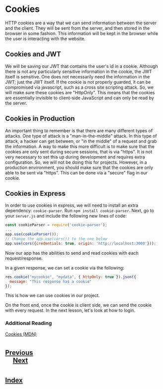 #   Cookies
HTTP cookies are a way that we can send information between the server and the client. They will be sent from the server, and then stored in the browser in some fashion. This information will be kept in the browser while the user is interacting with the website.

## Cookies and JWT
We will be saving our JWT that contains the user's id in a cookie. Although there is not any particularly sensitive information in the cookie, the JWT itself is sensitive. One does not necessarily need the information in the JWT; just the JWT itself. If the cookie is not properly guarded, it can be compromised via javascript, such as a cross site scripting attack. So, we will make sure these cookies are "HttpOnly". This means that the cookies are essentially invisible to client-side JavaScript and can only be read by the server.

## Cookies in Production
An important thing to remember is that there are many different types of attacks. One type of attack is a "man-in-the-middle" attack. In this type of attack, a hacker can get between, or "in the middle" of a request and grab the information. A way to make this more difficult is to make sure that the cookies are only sent during secure sessions, that is via "https". It is not very necessary to set this up during development and requires extra configuration. So, we will not be doing this for projects. However, in a production environment, you should make sure that the cookies are only able to be sent via "https". This can be done via a "secure" flag in our cookie.

## Cookies in Express
In order to use cookies in express, we will need to install an extra dependency: `cookie-parser`. Run `npm install cookie-parser`. Next, go to your `server.js` and include the following new lines of code:
```js
const cookieParser = require('cookie-parser');
...
app.use(cookieParser());
// Change the app.use(cors()) to the one below
app.use(cors({credentials: true, origin: 'http://localhost:3000'}));
```
Now our app has the abilities to send and read cookies with each request/response.

In a given response, we can set a cookie via the following:
```js
res.cookie("mycookie", "mydata", { httpOnly: true }).json({
  message: "This response has a cookie"
});
```
This is how we can use cookies in our project.

On the front end, once the cookie is client side, we can send the cookie with every request. In the next lesson, let's look at how to login.

### __Additional Reading__
[Cookies (MDN)](https://developer.mozilla.org/en-US/docs/Web/HTTP/Cookies)

#
## [Previous](./006_JSON_Web_Tokens.md)<span>&nbsp;&nbsp;&nbsp;&nbsp;&nbsp;&nbsp;&nbsp;&nbsp;&nbsp;&nbsp;&nbsp;&nbsp;&nbsp;&nbsp;&nbsp;&nbsp;&nbsp;&nbsp;&nbsp;&nbsp;&nbsp;&nbsp;&nbsp;&nbsp;&nbsp;&nbsp;&nbsp;&nbsp;&nbsp;&nbsp;&nbsp;&nbsp;&nbsp;&nbsp;&nbsp;&nbsp;&nbsp;&nbsp;&nbsp;&nbsp;&nbsp;&nbsp;&nbsp;&nbsp;&nbsp;&nbsp;&nbsp;&nbsp;&nbsp;&nbsp;&nbsp;&nbsp;&nbsp;&nbsp;&nbsp;&nbsp;&nbsp;&nbsp;&nbsp;&nbsp;&nbsp;&nbsp;&nbsp;&nbsp;&nbsp;&nbsp;&nbsp;&nbsp;&nbsp;&nbsp;&nbsp;&nbsp;&nbsp;&nbsp;&nbsp;&nbsp;&nbsp;&nbsp;&nbsp;&nbsp;&nbsp;&nbsp;&nbsp;&nbsp;&nbsp;&nbsp;&nbsp;</span> [Next](./008_async_await.md)
#
##  [Index](../Index.md)